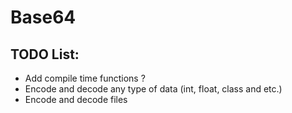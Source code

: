 # Base64

## TODO List:

- Add compile time functions ?
- Encode and decode any type of data (int, float, class and etc.)
- Encode and decode files
